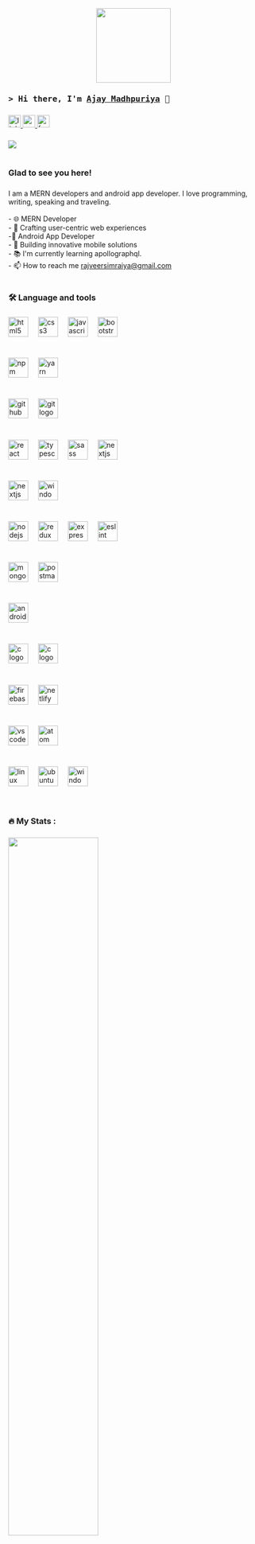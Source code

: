 <div align="center">
  <img height="150" src="https://camo.githubusercontent.com/62da68eb62b1e5f175f7d1f0191dd89a653d7908feb22d37d4a0ab07365d6791/68747470733a2f2f6d656469612e67697068792e636f6d2f6d656469612f4d3967624264396e6244724f5475314d71782f67697068792e676966"  />
</div>

###
### <samp>&gt; Hi there, I'm <a href="/" target="_blank">Ajay Madhpuriya</a> 👋 </samp>
###
<div align="Left">
  <a href="linkedin.com/in/ajay-madhpuriya-771b71222" target="_blank">
    <img src="https://img.shields.io/static/v1?message=LinkedIn&logo=linkedin&label=&color=0077B5&logoColor=white&labelColor=&style=for-the-badge" height="25" alt="linkedin logo"  />
  </a>
<!--    <a href="https://rajveerjatav.com/" target="_blank">
    <img src="https://img.shields.io/badge/Website-3b5998?style=for-the-badge&logo=google-chrome&logoColor=white" height="25" alt="chrome logo"  />
  </a> -->
  <a href="https://mailto:ajmadhpuriya1234@gmail.com" target="_blank">
   <img src="https://img.shields.io/static/v1?message=Gmail&logo=gmail&label=&color=D14836&logoColor=white&labelColor=&style=for-the-badge" height="25" alt="gmail logo"  />
  </a>
<!--   <a href="https://x.com/Rajveer38467767?t=lPyaqqa0pVaIMQDZl50twQ&s=09" target="_blank">
    <img src="https://img.shields.io/static/v1?message=Twitter&logo=twitter&label=&color=1DA1F2&logoColor=white&labelColor=&style=for-the-badge" height="25" alt="twitter logo"  />
  </a> -->
     <a href="https://www.facebook.com/ajay.madhpuriya/" target="_blank">
    <img src="https://img.shields.io/static/v1?message=Facebook&logo=facebook&label=&color=1877F2&logoColor=white&labelColor=&style=for-the-badge" height="25" alt="facebook logo"  />
  </a>
</div>

###

<div align="Left">
  <img src="https://visitor-badge.laobi.icu/badge?page_id=ajay2966.ajay2966&"  />
</div>

###

<h1 align="center"></h1>

###

<div align="left">
<h3 align="left"> Glad to see you here!</h3>

###

<p align="left">I am a MERN developers and android app developer. I love programming, writing, speaking and traveling.<br><br>- 🌐 MERN Developer<br>-
🚀 Crafting user-centric web experiences <br>-📱 Android App Developer<br>-
🚀 Building innovative mobile solutions<br>- 📚 I'm currently learning apollographql.<br>- 📫 How to reach me  <a href="https://mailto:ajmadhpuriya1234@gmail.com" target="_blank"> rajveersimraiya@gmail.com </a></p>


###
<h1 align="center"></h1>
</div>



###

###


###

<h3 align="left">🛠 Language and tools</h3>

###

<div align="left">
  <img src="https://skillicons.dev/icons?i=html" height="40" alt="html5 logo"  />
  <img width="12" />
  <img src="https://skillicons.dev/icons?i=css" height="40" alt="css3 logo"  />
  <img width="12" />
  <img src="https://skillicons.dev/icons?i=js" height="40" alt="javascript logo"  />
  <img width="12" />
  <img src="https://cdn.simpleicons.org/bootstrap/7952B3" height="40" alt="bootstrap logo"  />
  <img width="12" />
   <br>
   <h1 align="center"></h1>
  <img src="https://cdn.simpleicons.org/npm/CB3837" height="40" alt="npm logo"  />
  <img width="12" />
  <img src="https://cdn.simpleicons.org/yarn/2C8EBB" height="40" alt="yarn logo"  />
  <img width="12" />
   <br>
   <h1 align="center"></h1>
  <img src="https://skillicons.dev/icons?i=github" height="40" alt="github logo"  />
  <img width="12" />
  <img src="https://skillicons.dev/icons?i=git" height="40" alt="git logo"  />
  <img width="12" />
   <br>
   <h1 align="center"></h1>
  <img src="https://skillicons.dev/icons?i=react" height="40" alt="react logo"  />
  <img width="12" />
  <img src="https://skillicons.dev/icons?i=ts" height="40" alt="typescript logo"  />
  <img width="12" />
  <img src="https://skillicons.dev/icons?i=sass" height="40" alt="sass logo"  />
  <img width="12" />
<!--   <img src="https://skillicons.dev/icons?i=tailwind" height="40" alt="tailwindcss logo"  />
  <img width="12" /> -->
  <img src="https://skillicons.dev/icons?i=nextjs" height="40" alt="nextjs logo"  />
  <img width="12" />
   <br>
   <h1 align="center"></h1>
   <img src="https://skillicons.dev/icons?i=mui" height="40" alt="nextjs logo"  />
  <img width="12" />
   <img src="https://cdn.simpleicons.org/mantine/#339AF0" height="40" alt="windowsxp logo"  />
  <img width="12" />
   <br>
   <h1 align="center"></h1>
  <img src="https://skillicons.dev/icons?i=nodejs" height="40" alt="nodejs logo"  />
  <img width="12" />
  <img src="https://skillicons.dev/icons?i=redux" height="40" alt="redux logo"  />
  <img width="12" />
  <img src="https://skillicons.dev/icons?i=express" height="40" alt="express logo"  />
  <img width="12" />
  <img src="https://cdn.simpleicons.org/eslint/4B32C3" height="40" alt="eslint logo"  />
  <img width="12" />
   <br>
   <h1 align="center"></h1>
<!--     <img src="https://skillicons.dev/icons?i=mysql" height="40" alt="mysql logo"  />
  <img width="12" /> -->
  <img src="https://skillicons.dev/icons?i=mongodb" height="40" alt="mongodb logo"  />
  <img width="12" />
   <img src="https://skillicons.dev/icons?i=postman" height="40" alt="postman logo"  />
  <img width="12" />
    <br>
   <h1 align="center"></h1>
  <img src="https://cdn.simpleicons.org/android/3DDC84" height="40" alt="android logo"  />
  <img width="12" />
   <br>
   <h1 align="center"></h1>
  <img src="https://cdn.simpleicons.org/c/A8B9CC" height="40" alt="c logo"  />
  <img width="12" />
   <img src="https://cdn.simpleicons.org/cplusplus/#3CBDB1" height="40" alt="c logo"  />
  <img width="12" />
   <br>
   <h1 align="center"></h1>
  <img src="https://cdn.simpleicons.org/firebase/FFCA28" height="40" alt="firebase logo"  />
  <img width="12" />
  <img src="https://cdn.simpleicons.org/netlify/00C7B7" height="40" alt="netlify logo"  />
  <img width="12" />
   <br>
   <h1 align="center"></h1>
  <img src="https://cdn.simpleicons.org/visualstudiocode/007ACC" height="40" alt="vscode logo"  />
  <img width="12" />
  <img src="https://cdn.simpleicons.org/atom/66595C" height="40" alt="atom logo"  />
  <img width="12" />
   <br>
   <h1 align="center"></h1>
  <img src="https://cdn.simpleicons.org/linux/FCC624" height="40" alt="linux logo"  />
  <img width="12" />
  <img src="https://cdn.simpleicons.org/ubuntu/E95420" height="40" alt="ubuntu logo"  />
   <img width="12" />
  <img src="https://cdn.simpleicons.org/windowsxp/#EC4815" height="40" alt="windowsxp logo"  />
</div>

<br>
<br>


<h3 align="left">🔥   My Stats :</h3>

###
<div align="left">
<img width="60%" src="https://streak-stats.demolab.com/?user=Atharv-110&theme=dark"/>
</div>
<div align="left">
  
  <img  width="60" />
  <img src="https://github-readme-stats.vercel.app/api?username=ajay2966&show_icons=true&hide_border=true&&count_private=true&include_all_commits=true" height="150" />
</div>
<br>
<h1 align="left" style="color:#800080;" >𝕿𝖍𝖆𝖓𝖐 𝖞𝖔𝖚 𝖋𝖔𝖗 𝖛𝖎𝖘𝖎𝖙𝖎𝖓𝖌</h1>


###
